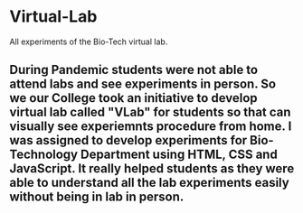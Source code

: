 # Virtual-Lab
All experiments of the Bio-Tech virtual lab.

## During Pandemic students were not able to attend labs and see experiments in person. So we our College took an initiative to develop virtual lab called "VLab" for students so that can visually see experiemnts procedure from home. I was assigned to develop experiments for Bio-Technology Department using HTML, CSS and JavaScript. It really helped students as they were able to understand all the lab experiments easily without being in lab in person.
